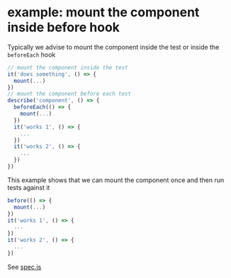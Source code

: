 # example: mount the component inside before hook

Typically we advise to mount the component inside the test or inside the `beforeEach` hook

```js
// mount the component inside the test
it('does something', () => {
  mount(...)
})
// mount the component before each test
describe('component', () => {
  beforeEach(() => {
    mount(...)
  })
  it('works 1', () => {
    ...
  })
  it('works 2', () => {
    ...
  })
})
```

This example shows that we can mount the component once and then run tests against it

```js
before(() => {
  mount(...)
})
it('works 1', () => {
  ...
})
it('works 2', () => {
  ...
})
```

See [spec.js](spec.js)
